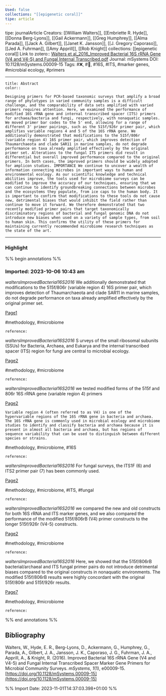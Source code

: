 ```yaml
---
Used: false
collections: "[[epigenetic coral]]"
tipe: article
---
```

tipe: journalArticle
Creators: [[William Walters]], [[Embriette R. Hyde]], [[Donna Berg-Lyons]], [[Gail Ackermann]], [[Greg Humphrey]], [[Alma Parada]], [[Jack A. Gilbert]], [[Janet K. Jansson]], [[J. Gregory Caporaso]], [[Jed A. Fuhrman]], [[Amy Apprill]], [[Rob Knight]]
collections: [[epigenetic coral]]
Link to zotero:: [Walters et al_2016_Improved Bacterial 16S rRNA Gene (V4 and V4-5) and Fungal Internal Transcribed.pdf](zotero://select/library/items/PG3H53JQ)
Journal: mSystems
DOI: 10.1128/mSystems.00009-15
Tags: #❌, #📝, #16S, #ITS, #marker genes, #microbial ecology, #primers

---
```ad-note
title: Abstract
color:: 

Designing primers for PCR-based taxonomic surveys that amplify a broad range of phylotypes in varied community samples is a difficult challenge, and the comparability of data sets amplified with varied primers requires attention. Here, we examined the performance of modified 16S rRNA gene and internal transcribed spacer (ITS) primers for archaea/bacteria and fungi, respectively, with nonaquatic samples. We moved primer bar codes to the 5' end, allowing for a range of different 3' primer pairings, such as the 515f/926r primer pair, which amplifies variable regions 4 and 5 of the 16S rRNA gene. We additionally demonstrated that modifications to the 515f/806r (variable region 4) 16S primer pair, which improves detection of Thaumarchaeota and clade SAR11 in marine samples, do not degrade performance on taxa already amplified effectively by the original primer set. Alterations to the fungal ITS primers did result in differential but overall improved performance compared to the original primers. In both cases, the improved primers should be widely adopted for amplicon studies. IMPORTANCE We continue to uncover a wealth of information connecting microbes in important ways to human and environmental ecology. As our scientific knowledge and technical abilities improve, the tools used for microbiome surveys can be modified to improve the accuracy of our techniques, ensuring that we can continue to identify groundbreaking connections between microbes and the ecosystems they populate, from ice caps to the human body. It is important to confirm that modifications to these tools do not cause new, detrimental biases that would inhibit the field rather than continue to move it forward. We therefore demonstrated that two recently modified primer pairs that target taxonomically discriminatory regions of bacterial and fungal genomic DNA do not introduce new biases when used on a variety of sample types, from soil to human skin. This confirms the utility of these primers for maintaining currently recommended microbiome research techniques as the state of the art.

```

---
### Highlight

%% begin annotations %%



### Imported: 2023-10-06 10:43 am

*waltersImprovedBacterial16S2016*
	We additionally demonstrated that modifications to the 515f/806r (variable region 4) 16S primer pair, which improves detection of Thaumarchaeota and clade SAR11 in marine samples, do not degrade performance on taxa already amplified effectively by the original primer set. 
	
[Page1](zotero://open-pdf/library/items/PG3H53JQ?page=1&a=YIJDUDA5)
	
	
#methodology, #microbiome
	
	
	reference:

*waltersImprovedBacterial16S2016*
	S urveys of the small ribosomal subunits (SSUs) for Bacteria, Archaea, and Eukarya and the internal transcribed spacer (ITS) region for fungi are central to microbial ecology. 
	
[Page2](zotero://open-pdf/library/items/PG3H53JQ?page=2&a=5Y6V9GYB)
	
	
#methodology, #microbiome
	
	
	reference:

*waltersImprovedBacterial16S2016*
	we tested modified forms of the 515f and 806r 16S rRNA gene (variable region 4) primers 
	
[Page2](zotero://open-pdf/library/items/PG3H53JQ?page=2&a=MJK3KI8N)
	
	Variable region 4 (often referred to as V4) is one of the hypervariable regions of the 16S rRNA gene in bacteria and archaea. The 16S rRNA gene is commonly used in microbial ecology and microbiome studies to identify and classify bacteria and archaea because it is present in almost all bacteria and archaea, but has regions of sequence variability that can be used to distinguish between different species or strains.
	
	
#methodology, #microbiome, #16S
	
	
	reference:

*waltersImprovedBacterial16S2016*
	For fungal surveys, the ITS1F (6) and ITS2 primer pair (7) has been commonly used. 
	
[Page2](zotero://open-pdf/library/items/PG3H53JQ?page=2&a=M6YEXFAZ)
	
	
#methodology, #microbiome, #ITS, #fungal
	
	
	reference:

*waltersImprovedBacterial16S2016*
	we compared the new and old constructs for both 16S rRNA and ITS marker genes, and we also compared the performance of the modified 515f/806rB (V4) primer constructs to the longer 515f/926r (V4-5) constructs. 
	
[Page2](zotero://open-pdf/library/items/PG3H53JQ?page=2&a=2IL4BGCZ)
	
	
#methodology, #microbiome
	
	
	reference:

*waltersImprovedBacterial16S2016*
	Here, we showed that the 515f/806rB bacterial/archaeal and ITS fungal primer pairs do not introduce detrimental biases compared to the original constructs in nonaquatic environments. The modified 515f/806rB results were highly concordant with the original 515f/806r and 515f/926r results. 
	
[Page7](zotero://open-pdf/library/items/PG3H53JQ?page=7&a=BE4F4GQX)
	
	
#methodology, #microbiome
	
	
	reference:








%% end annotations %%

## Bibliography

Walters, W., Hyde, E. R., Berg-Lyons, D., Ackermann, G., Humphrey, G., Parada, A., Gilbert, J. A., Jansson, J. K., Caporaso, J. G., Fuhrman, J. A., Apprill, A., & Knight, R. (2016). Improved Bacterial 16S rRNA Gene (V4 and V4-5) and Fungal Internal Transcribed Spacer Marker Gene Primers for Microbial Community Surveys. _mSystems_, _1_(1), e00009-15. [https://doi.org/10.1128/mSystems.00009-15](https://doi.org/10.1128/mSystems.00009-15)

%% Import Date: 2023-11-01T14:37:03.398+01:00 %%
